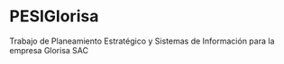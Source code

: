 # PESIGlorisa
Trabajo de Planeamiento Estratégico y Sistemas de Información para la empresa Glorisa SAC
